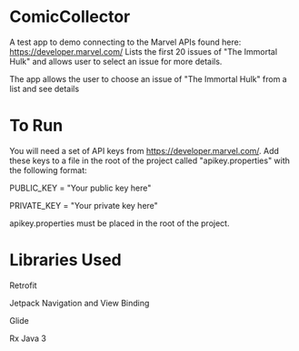 # ComicCollector
A test app to demo connecting to the Marvel APIs found here:
https://developer.marvel.com/
Lists the first 20 issues of "The Immortal Hulk" and allows user to select an issue for more details.

The app allows the user to choose an issue of "The Immortal Hulk" from a list and see details
# To Run
You will need a set of API keys from https://developer.marvel.com/.  Add these keys to a file in the root of the project called "apikey.properties" with the following format:

PUBLIC_KEY = "Your public key here" 

PRIVATE_KEY = "Your private key here"

apikey.properties must be placed in the root of the project.  

# Libraries Used
Retrofit

Jetpack Navigation and View Binding

Glide

Rx Java 3

